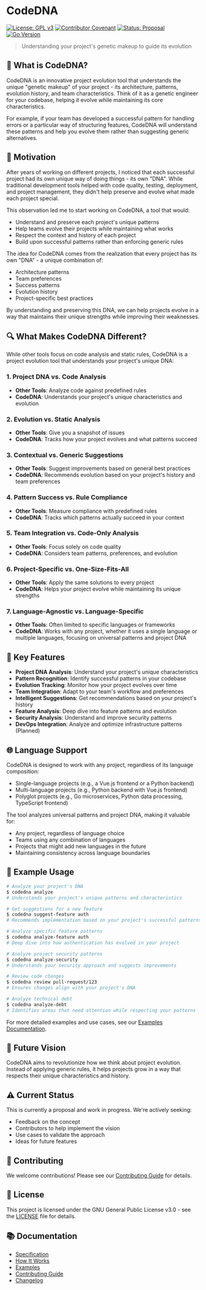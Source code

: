 # CodeDNA

[![License: GPL v3](https://img.shields.io/badge/License-GPLv3-blue.svg)](https://www.gnu.org/licenses/gpl-3.0)
[![Contributor Covenant](https://img.shields.io/badge/Contributor%20Covenant-2.1-4baaaa.svg)](code_of_conduct.md)
[![Status: Proposal](https://img.shields.io/badge/Status-Proposal-blue)](https://github.com/thread-koder/codedna)
[![Go Version](https://img.shields.io/badge/Go-1.24+-00ADD8?logo=go)](https://golang.org)

> Understanding your project's genetic makeup to guide its evolution

## 🧬 What is CodeDNA?

CodeDNA is an innovative project evolution tool that understands the unique "genetic makeup" of your project - its architecture, patterns, evolution history, and team characteristics. Think of it as a genetic engineer for your codebase, helping it evolve while maintaining its core characteristics.

For example, if your team has developed a successful pattern for handling errors or a particular way of structuring features, CodeDNA will understand these patterns and help you evolve them rather than suggesting generic alternatives.

## 🎯 Motivation

After years of working on different projects, I noticed that each successful project had its own unique way of doing things - its own "DNA". While traditional development tools helped with code quality, testing, deployment, and project management, they didn't help preserve and evolve what made each project special.

This observation led me to start working on CodeDNA, a tool that would:

- Understand and preserve each project's unique patterns
- Help teams evolve their projects while maintaining what works
- Respect the context and history of each project
- Build upon successful patterns rather than enforcing generic rules

The idea for CodeDNA comes from the realization that every project has its own "DNA" - a unique combination of:

- Architecture patterns
- Team preferences
- Success patterns
- Evolution history
- Project-specific best practices

By understanding and preserving this DNA, we can help projects evolve in a way that maintains their unique strengths while improving their weaknesses.

## 🔍 What Makes CodeDNA Different?

While other tools focus on code analysis and static rules, CodeDNA is a project evolution tool that understands your project's unique DNA:

### 1. Project DNA vs. Code Analysis

- **Other Tools**: Analyze code against predefined rules
- **CodeDNA**: Understands your project's unique characteristics and evolution

### 2. Evolution vs. Static Analysis

- **Other Tools**: Give you a snapshot of issues
- **CodeDNA**: Tracks how your project evolves and what patterns succeed

### 3. Contextual vs. Generic Suggestions

- **Other Tools**: Suggest improvements based on general best practices
- **CodeDNA**: Recommends evolution based on your project's history and team preferences

### 4. Pattern Success vs. Rule Compliance

- **Other Tools**: Measure compliance with predefined rules
- **CodeDNA**: Tracks which patterns actually succeed in your context

### 5. Team Integration vs. Code-Only Analysis

- **Other Tools**: Focus solely on code quality
- **CodeDNA**: Considers team patterns, preferences, and evolution

### 6. Project-Specific vs. One-Size-Fits-All

- **Other Tools**: Apply the same solutions to every project
- **CodeDNA**: Helps your project evolve while maintaining its unique strengths

### 7. Language-Agnostic vs. Language-Specific

- **Other Tools**: Often limited to specific languages or frameworks
- **CodeDNA**: Works with any project, whether it uses a single language or multiple languages, focusing on universal patterns and project DNA

## 🚀 Key Features

- **Project DNA Analysis**: Understand your project's unique characteristics
- **Pattern Recognition**: Identify successful patterns in your codebase
- **Evolution Tracking**: Monitor how your project evolves over time
- **Team Integration**: Adapt to your team's workflow and preferences
- **Intelligent Suggestions**: Get recommendations based on your project's history
- **Feature Analysis**: Deep dive into feature patterns and evolution
- **Security Analysis**: Understand and improve security patterns
- **DevOps Integration**: Analyze and optimize infrastructure patterns (Planned)

## 🌐 Language Support

CodeDNA is designed to work with any project, regardless of its language composition:

- Single-language projects (e.g., a Vue.js frontend or a Python backend)
- Multi-language projects (e.g., Python backend with Vue.js frontend)
- Polyglot projects (e.g., Go microservices, Python data processing, TypeScript frontend)

The tool analyzes universal patterns and project DNA, making it valuable for:

- Any project, regardless of language choice
- Teams using any combination of languages
- Projects that might add new languages in the future
- Maintaining consistency across language boundaries

## 🎯 Example Usage

```bash
# Analyze your project's DNA
$ codedna analyze
# Understands your project's unique patterns and characteristics

# Get suggestions for a new feature
$ codedna suggest-feature auth
# Recommends implementation based on your project's successful patterns

# Analyze specific feature patterns
$ codedna analyze-feature auth
# Deep dive into how authentication has evolved in your project

# Analyze project security patterns
$ codedna analyze-security
# Understands your security approach and suggests improvements

# Review code changes
$ codedna review pull-request/123
# Ensures changes align with your project's DNA

# Analyze technical debt
$ codedna analyze-debt
# Identifies areas that need attention while respecting your patterns
```

For more detailed examples and use cases, see our [Examples Documentation](docs/EXAMPLES.md).

## 🔮 Future Vision

CodeDNA aims to revolutionize how we think about project evolution. Instead of applying generic rules, it helps projects grow in a way that respects their unique characteristics and history.

## ⚠️ Current Status

This is currently a proposal and work in progress. We're actively seeking:

- Feedback on the concept
- Contributors to help implement the vision
- Use cases to validate the approach
- Ideas for future features

## 🤝 Contributing

We welcome contributions! Please see our [Contributing Guide](docs/CONTRIBUTING.md) for details.

## 📄 License

This project is licensed under the GNU General Public License v3.0 - see the [LICENSE](LICENSE) file for details.

## 📚 Documentation

- [Specification](docs/SPEC.md)
- [How It Works](docs/HOW.md)
- [Examples](docs/EXAMPLES.md)
- [Contributing Guide](docs/CONTRIBUTING.md)
- [Changelog](docs/CHANGELOG.md)
